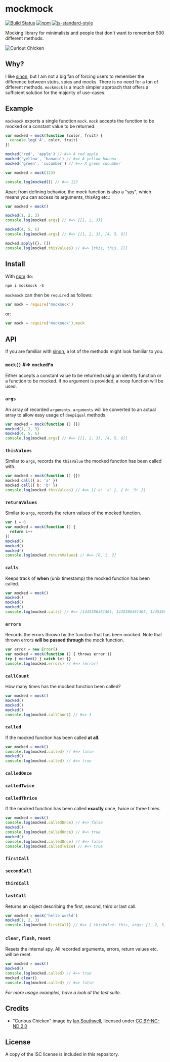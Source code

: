 # mockmock

[![Build Status](https://travis-ci.org/alexanderGugel/mockmock.svg)](https://travis-ci.org/alexanderGugel/mockmock)
[![npm](https://img.shields.io/npm/v/mockmock.svg?style=flat)](https://npmjs.org/package/mockmock)
[![js-standard-style](https://img.shields.io/badge/code%20style-standard-brightgreen.svg?style=flat)](http://standardjs.com/)

Mocking library for minimalists and people that don't want to remember 500 different methods.

![Curiout Chicken](https://farm8.staticflickr.com/7201/6825992286_1762072c7b_b.jpg)

## Why?

I like [sinon](http://sinonjs.org/docs/), but I am not a big fan of forcing users to remember the difference between stubs, spies and mocks. There is no need for a ton of different methods. `mockmock` is a much simpler approach that offers a sufficient solution for the majority of use-cases.

## Example

`mockmock` exports a single function `mock`.
`mock` accepts the function to be mocked or a constant value to be returned:

```js
var mocked = mock(function (color, fruit) {
  console.log('A', color, fruit)
})

mocked('red', 'apple') // #=> A red apple
mocked('yellow', 'banana') // #=> A yellow banana
mocked('green', 'cucumber') // #=> A green cucumber
```

```js
var mocked = mock(123)

console.log(mocked()) // #=> 123
```

Apart from defining behavior, the mock function is also a "spy", which means you can access its arguments, thisArg etc.:

```js
var mocked = mock()

mocked(1, 2, 3)
console.log(mocked.args) // #=> [[1, 2, 3]]

mocked(4, 5, 6)
console.log(mocked.args) // #=> [[1, 2, 3], [4, 5, 6]]

mocked.apply({}, [])
console.log(mocked.thisValues) // #=> [this, this, {}]
```

## Install

With [npm](https://www.npmjs.com/package/mockmock) do:

```
npm i mockmock -S
```

`mockmock` can then be `require`d as follows:

```js
var mock = require('mockmock')
```

or:

```js
var mock = require('mockmock').mock
```

## API

If you are familiar with [sinon](http://sinonjs.org/docs/), a lot of the methods might look familiar to you.

### `mock()` #=> `mockedFn`

Either accepts a constant value to be returned using an identity function or a function to be mocked. If no argument is provided, a noop function will be used.

### `args`

An array of recorded `arguments`. `arguments` will be converted to an actual array to allow easy usage of `deepEqual` methods.

```js
var mocked = mock(function () {})
mocked(1, 2, 3)
mocked(4, 5, 6)
console.log(mocked.args) // #=> [[1, 2, 3], [4, 5, 6]]
```

### `thisValues`

Similar to `args`, records the `thisValue` the mocked function has been called with.

```js
var mocked = mock(function () {})
mocked.call({ a: 'a' })
mocked.call({ b: 'b' })
console.log(mocked.thisValues) // #=> [{ a: 'a' }, { b: 'b' }]
```

### `returnValues`

Similar to `args`, records the return values of the mocked function.

```js
var i = 0
var mocked = mock(function () {
  return i++
})
mocked()
mocked()
mocked()
console.log(mocked.returnValues) // #=> [0, 1, 2]
```

### `calls`

Keeps track of **when** (unix timestamp) the mocked function has been called.

```js
var mocked = mock()
mocked()
mocked()
mocked()
console.log(mocked.calls) // #=> [1445386361361, 1445386361365, 1445386361369]
```

### `errors`

Records the errors thrown by the function that has been mocked. Note that thrown errors **will be passed through** the mock function.

```js
var error = new Error()
var mocked = mock(function () { throws error })
try { mocked() } catch (e) {}
console.log(mocked.errors) // #=> [error]
```

### `callCount`

How many times has the mocked function been called?

```js
var mocked = mock()
mocked()
mocked()
mocked()
console.log(mocked.callCount) // #=> 3
```

### `called`

If the mocked function has been called **at all**.

```js
var mocked = mock()
console.log(mocked.called) // #=> false
mocked()
console.log(mocked.called) // #=> true
```

### `calledOnce`
### `calledTwice`
### `calledThrice`

If the mocked function has been called **exactly** once, twice or three times.

```js
var mocked = mock()
console.log(mocked.calledOnce) // #=> false
mocked()
console.log(mocked.calledOnce) // #=> true
mocked()
console.log(mocked.calledOnce) // #=> false
console.log(mocked.calledTwice) // #=> true
```

### `firstCall`
### `secondCall`
### `thirdCall`
### `lastCall`

Returns an object describing the first, second, third or last call.

```js
var mocked = mock('hello world')
mocked(1, 2, 3)
console.log(mocked.firstCall) // #=> { thisValue: this, args: [1, 2, 3], returnValue: 'hello world', error: undefined }
```

### `clear`, `flush`, `reset`

Resets the internal spy. All recorded arguments, errors, return values etc. will be reset.

```js
var mocked = mock()
mocked()
console.log(mocked.called) // #=> true
mocked.clear()
console.log(mocked.called) // #=> false
```

*For more usage examples, have a look at the test suite.*

## Credits

* "Curious Chicken" image by [Ian Southwell](https://flic.kr/p/bpbZGb), licensed under [CC BY-NC-ND 2.0](https://creativecommons.org/licenses/by-nc-nd/2.0/)

## License

A copy of the ISC license is included in this repository.
